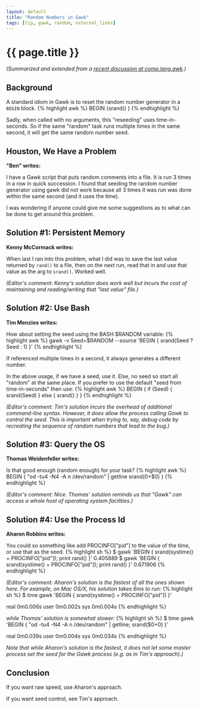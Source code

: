 ```yaml
---
layout: default
title: "Random Numbers in Gawk"
tags: [tip, gawk, random, external_links]
---
```


# {{ page.title }}

*(Summarized and extended from a [recent discussion at comp.lang.awk][1].)*

## Background

A standard idiom in Gawk is to reset the random number generator in a
`BEGIN` block.
{% highlight awk %}
BEGIN {srand() }
{% endhighlight %}

Sadly,  when called with no arguments, this "reseeding" uses
time-in-seconds. So if the same "random" task runs multiple times in
the same second, it will get the same random number seed.

## Houston, We Have a  Problem

**"Ben" writes:**

I have a Gawk script that puts random comments into a file. It is run
3 times in a row in quick succession. I found that seeding the random
number generator using gawk did not work because all 3 times it was run
was done within the same second (and it uses the time).

I was wondering if anyone could give me some suggestions as to what can
be done to get around this problem.

## Solution \#1: Persistent Memory
		
**Kenny McCormack  writes:**

When last I ran into this problem, what I did was to save the last value
returned by `rand()` to a file, then on the next run, read that in and
use that value as the arg to `srand()`. Worked well.

*(Editor's comment: Kenny's solution does work well but incurs the cost
of maintaining and reading/writing that "last value" file.)*

## Solution \#2: Use Bash

**Tim Menzies writes:**

How about setting the seed using the BASH $RANDOM variable:
{% highlight awk %}
gawk -v Seed=$RANDOM --source 'BEGIN { srand(Seed ? Seed : 1) }' 
{% endhighlight %}

If referenced multiple times in a second, it always generates a different
number.

In the above usage, if we have a seed, use it. Else, no seed so start all
"random"  at the same place. If you prefer to use the default "seed from
time-in-seconds" then use:
{% highlight awk %}
BEGIN { if (Seed) { srand(Seed) } else { srand() } }
{% endhighlight %}

*(Editor's comment: Tim's solution incurs the overhead of additional
command-line syntax. However, it does allow the process calling Gawk to
control the seed. This is important when trying to, say, debug code by
recreating the sequence of random numbers that lead to the bug.)*

## Solution \#3: Query the OS

**Thomas Weidenfeller writes:**

Is that good enough (random enough) for your task?
{% highlight awk %}
BEGIN {
        "od -tu4 -N4 -A n /dev/random" | getline
        srand(0+$0)
}
{% endhighlight %}

*(Editor's comment: Nice. Thomas' solution reminds us that "Gawk" can access a whole host of operating system facilities.)*

## Solution \#4: Use the Process Id

**Aharon Robbins writes:**

You could so something like add PROCINFO\["pid"\] to the value of the time,
or use that as the seed.
{% highlight sh %}
$ gawk 'BEGIN { srand(systime() + PROCINFO["pid"]); print rand() }'
0.405889
$ gawk 'BEGIN { srand(systime() + PROCINFO["pid"]); print rand() }'
0.671906
{% endhighlight %}

*(Editor's comment: Aharon's solution is the fastest of all the ones
shown here. For example, on Mac OS/X, his solution takes 6ms to run:*
{% highlight sh %}
$ time gawk 'BEGIN { srand(systime() + PROCINFO["pid"]) }'

real    0m0.006s
user    0m0.002s
sys     0m0.004s
{% endhighlight %}

*while Thomas' solution is somewhat  slower:*
{% highlight sh %}
$ time gawk 'BEGIN { "od -tu4 -N4 -A n /dev/random" | getline; srand($0+0) }'

real    0m0.039s
user    0m0.004s
sys     0m0.034s
{% endhighlight %}

*Note that while Aharon's solution is the fastest, it does not let
some master process set the seed for the Gawk process (e.g. as in Tim's
approach).)*

## Conclusion

If you want raw speed, use Aharon's approach. 

If you want seed control, see Tim's approach.

[1]: http://groups.google.com/group/comp.lang.awk/browse_thread/thread/a5af2e65bd179961#
